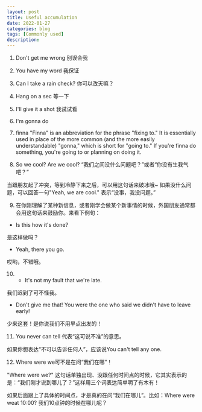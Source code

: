 ```yaml
---
layout: post
title: Useful accumulation
date: 2022-01-27
categories: blog
tags: [Commonly used]
description:
---
```


1. Don't get me wrong 别误会我

2. You have my word 我保证

3. Can I take a rain check? 你可以改天嘛？

4. Hang on a sec 等一下

5. I'll give it a shot 我试试看

6. I'm gonna do

7. finna
"Finna" is an abbreviation for the phrase "fixing to." It is essentially used in place of the more common (and the more easily understandable) "gonna," which is short for "going to." If you're finna do something, you're going to or planning on doing it.

8. So we cool? Are we cool?
“我们之间没什么问题吧？”或者“你没有生我气吧？”

当跟朋友起了冲突，等到冷静下来之后，可以用这句话来破冰哦~ 如果没什么问题，可以回答一句"Yeah, we are cool." 表示“没事，我没问题。”

9.  在你刚理解了某种新信息，或者刚学会做某个新事情的时候，外国朋友通常都会用这句话来鼓励你。来看下例句：

- Is this how it's done?

是这样做吗？

- Yeah, there you go.

哎哟，不错哦。

10. - It's not my fault that we're late.

我们迟到了可不怪我。

- Don't give me that! You were the one who said we didn't have to leave early!

少来这套！是你说我们不用早点出发的！

11. You never can tell 代表“这可说不准”的意思。

如果你想表达“不可以告诉任何人”，应该说You can't tell any one.

12. Where were we可不是在问“我们在哪”！

"Where were we?" 这句话单独出现、没跟任何时间点的时候，它其实表示的是：“我们刚才说到哪儿了？”这样用三个词表达简单明了有木有！

如果后面跟上了具体的时间点，才是真的在问“我们在哪儿”。比如：Where were weat 10:00? 我们10点钟的时候在哪儿呢？
